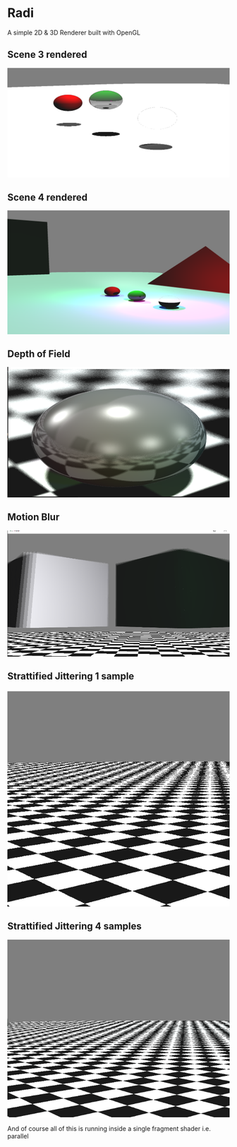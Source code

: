 # Radi
A simple 2D & 3D Renderer built with OpenGL
## Scene 3 rendered
![Scene3](./images/Scene3.png)
## Scene 4 rendered
![Scene4](./images/Scene4.png)
## Depth of Field
![DepthOfField](./images/DepthOfField.png)
## Motion Blur
![MotionBlur](./images/MotionBlur.png)
## Strattified Jittering 1 sample 
![StratJitter1Sample](./images/StratJitter1Sample.png)
## Strattified Jittering 4 samples
![StratJistter4Samples](./images/StratJitter4Samples.png)

And of course all of this is running inside a single fragment shader i.e. parallel
